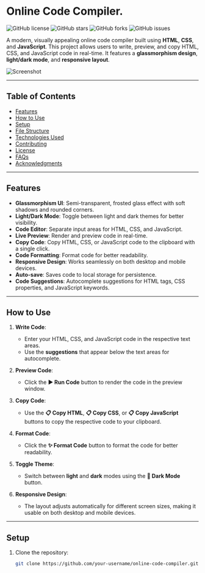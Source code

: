 # Online Code Compiler.  

![GitHub license](https://img.shields.io/badge/license-MIT-blue.svg)
![GitHub stars](https://img.shields.io/github/stars/your-username/online-code-compiler?style=social)
![GitHub forks](https://img.shields.io/github/forks/your-username/online-code-compiler?style=social)
![GitHub issues](https://img.shields.io/github/issues/your-username/online-code-compiler)

A modern, visually appealing online code compiler built using **HTML**, **CSS**, and **JavaScript**. This project allows users to write, preview, and copy HTML, CSS, and JavaScript code in real-time. It features a **glassmorphism design**, **light/dark mode**, and **responsive layout**.

![Screenshot](ScreenShot.png)

---

## Table of Contents

- [Features](#features)
- [How to Use](#how-to-use)
- [Setup](#setup)
- [File Structure](#file-structure)
- [Technologies Used](#technologies-used)
- [Contributing](#contributing)
- [License](#license)
- [FAQs](#faqs)
- [Acknowledgments](#acknowledgments)

---

## Features

- **Glassmorphism UI**: Semi-transparent, frosted glass effect with soft shadows and rounded corners.
- **Light/Dark Mode**: Toggle between light and dark themes for better visibility.
- **Code Editor**: Separate input areas for HTML, CSS, and JavaScript.
- **Live Preview**: Render and preview code in real-time.
- **Copy Code**: Copy HTML, CSS, or JavaScript code to the clipboard with a single click.
- **Code Formatting**: Format code for better readability.
- **Responsive Design**: Works seamlessly on both desktop and mobile devices.
- **Auto-save**: Saves code to local storage for persistence.
- **Code Suggestions**: Autocomplete suggestions for HTML tags, CSS properties, and JavaScript keywords.

---

## How to Use

1. **Write Code**:
   - Enter your HTML, CSS, and JavaScript code in the respective text areas.
   - Use the **suggestions** that appear below the text areas for autocomplete.

2. **Preview Code**:
   - Click the **▶️ Run Code** button to render the code in the preview window.

3. **Copy Code**:
   - Use the **📋 Copy HTML**, **📋 Copy CSS**, or **📋 Copy JavaScript** buttons to copy the respective code to your clipboard.

4. **Format Code**:
   - Click the **✨ Format Code** button to format the code for better readability.

5. **Toggle Theme**:
   - Switch between **light** and **dark** modes using the **🌙 Dark Mode** button.

6. **Responsive Design**:
   - The layout adjusts automatically for different screen sizes, making it usable on both desktop and mobile devices.

---

## Setup

1. Clone the repository:
   ```bash
   git clone https://github.com/your-username/online-code-compiler.git
